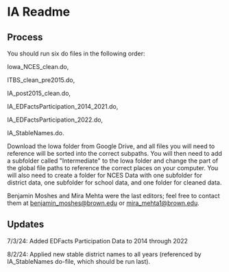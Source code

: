 # IA Readme 

## Process

You should run six do files in the following order: 

Iowa_NCES_clean.do,

ITBS_clean_pre2015.do,

IA_post2015_clean.do,

IA_EDFactsParticipation_2014_2021.do,

IA_EDFactsParticipation_2022.do,

IA_StableNames.do.

Download the Iowa folder from Google Drive, and all files you will need to reference will be sorted into the correct subpaths.  You will then need to add a subfolder called "Intermediate" to the Iowa folder and change the part of the global file paths to reference the correct places on your computer.  You will also need to create a folder for NCES Data with one subfolder for district data, one subfolder for school data, and one folder for cleaned data.

Benjamin Moshes and Mira Mehta were the last editors; feel free to contact them at benjamin_moshes@brown.edu or mira_mehta1@brown.edu.

## Updates

7/3/24: Added EDFacts Participation Data to 2014 through 2022

8/2/24: Applied new stable district names to all years (referenced by IA_StableNames do-file, which should be run last).
